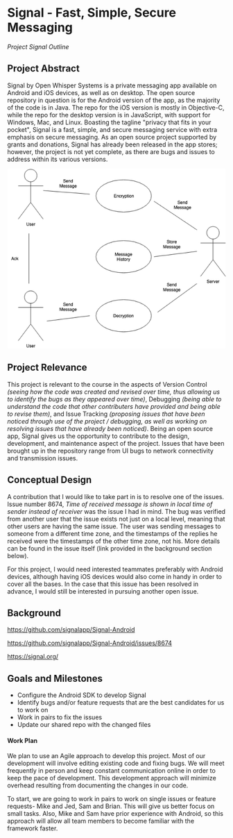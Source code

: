 # Signal - Fast, Simple, Secure Messaging
_Project Signal Outline_

## Project Abstract
Signal by Open Whisper Systems is a private messaging app available on Android and iOS devices, as well as on desktop. The open source repository in question is for the Android version of the app, as the majority of the code is in Java. The repo for the iOS version is mostly in Objective-C, while the repo for the desktop version is in JavaScript, with support for Windows, Mac, and Linux. Boasting the tagline "privacy that fits in your pocket", Signal is a fast, simple, and secure messaging service with extra emphasis on secure messaging. As an open source project supported by grants and donations, Signal has already been released in the app stores; however, the project is not yet complete, as there are bugs and issues to address within its various versions.

![Use Case Image](SignalUseCase.png)

## Project Relevance
This project is relevant to the course in the aspects of Version Control _(seeing how the code was created and revised over time, thus allowing us to identify the bugs as they appeared over time)_, Debugging _(being able to understand the code that other contributers have provided and being able to revise them)_, and Issue Tracking _(proposing issues that have been noticed through use of the project / debugging, as well as working on resolving issues that have already been noticed)_. Being an open source app, Signal gives us the opportunity to contribute to the design, development, and maintenance aspect of the project. Issues that have been brought up in the repository range from UI bugs to network connectivity and transmission issues. 

## Conceptual Design
A contribution that I would like to take part in is to resolve one of the issues. Issue number 8674, _Time of received message is shown in local time of sender instead of receiver_ was the issue I had in mind. The bug was verified from another user that the issue exists not just on a local level, meaning that other users are having the same issue. The user was sending messages to someone from a different time zone, and the timestamps of the replies he received were the timestamps of the other time zone, not his. More details can be found in the issue itself (link provided in the background section below).

For this project, I would need interested teammates preferably with Android devices, although having iOS devices would also come in handy in order to cover all the bases. In the case that this issue has been resolved in advance, I would still be interested in pursuing another open issue.

## Background
https://github.com/signalapp/Signal-Android

https://github.com/signalapp/Signal-Android/issues/8674

https://signal.org/

## Goals and Milestones

* Configure the Android SDK to develop Signal
* Identify bugs and/or feature requests that are the best candidates for us to work on
* Work in pairs to fix the issues
* Update our shared repo with the changed files

#### Work Plan

We plan to use an Agile approach to develop this project. Most of our development will involve editing existing code and fixing bugs. We will meet frequently in person and keep constant communication online in order to keep the pace of development. This development approach will minimize overhead resulting from documenting the changes in our code.

To start, we are going to work in pairs to work on single issues or feature requests- Mike and Jed, Sam and Brian. This will give us better focus on small tasks. Also, Mike and Sam have prior experience with Android, so this approach will allow all team members to become familiar with the framework faster.

